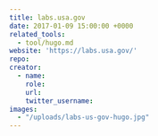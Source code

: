```yaml
---
title: labs.usa.gov
date: 2017-01-09 15:00:00 +0000
related_tools:
  - tool/hugo.md
website: 'https://labs.usa.gov/'
repo:
creator:
  - name:
    role:
    url:
    twitter_username:
images:
  - "/uploads/labs-us-gov-hugo.jpg"
---
```

